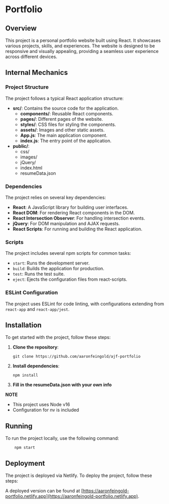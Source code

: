 # Portfolio

## Overview

This project is a personal portfolio website built using React. It showcases various projects, skills, and experiences. The website is designed to be responsive and visually appealing, providing a seamless user experience across different devices.

## Internal Mechanics

### Project Structure

The project follows a typical React application structure:

- **src/**: Contains the source code for the application.
  - **components/**: Reusable React components.
  - **pages/**: Different pages of the website.
  - **styles/**: CSS files for styling the components.
  - **assets/**: Images and other static assets.
  - **App.js**: The main application component.
  - **index.js**: The entry point of the application.
- **public/**:
  - css/
  - images/
  - jQuery/
  - index.html
  - resumeData.json

### Dependencies

The project relies on several key dependencies:

- **React**: A JavaScript library for building user interfaces.
- **React DOM**: For rendering React components in the DOM.
- **React Intersection Observer**: For handling intersection events.
- **jQuery**: For DOM manipulation and AJAX requests.
- **React Scripts**: For running and building the React application.

### Scripts

The project includes several npm scripts for common tasks:

- `start`: Runs the development server.
- `build`: Builds the application for production.
- `test`: Runs the test suite.
- `eject`: Ejects the configuration files from react-scripts.

### ESLint Configuration

The project uses ESLint for code linting, with configurations extending from `react-app` and `react-app/jest`.

## Installation

To get started with the project, follow these steps:

1. **Clone the repository**:
   ```
   git clone https://github.com/aaronfeingold/ajf-portfolio
   ```
2. **Install dependencies**:
   ```
   npm install
   ```
3. **Fill in the resumeData.json with your own info**

**NOTE**
- This project uses Node v16
- Configuration for nv is included

## Running

To run the project locally, use the following command:
```
    npm start
```

## Deployment

The project is deployed via Netlify. To deploy the project, follow these steps:

A deployed version can be found at [https://aaronfeingold-portfolio.netlify.app](https://aaronfeingold-portfolio.netlify.app).
